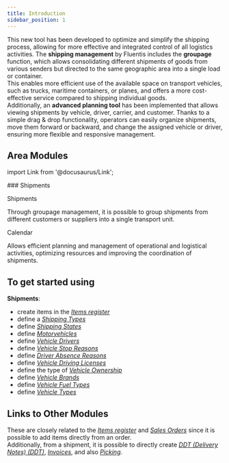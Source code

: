 ```yaml
---
title: Introduction 
sidebar_position: 1
---
```


This new tool has been developed to optimize and simplify the shipping process, allowing for more effective and integrated control of all logistics activities. The **shipping management** by Fluentis includes the **groupage** function, which allows consolidating different shipments of goods from various senders but directed to the same geographic area into a single load or container.       
This enables more efficient use of the available space on transport vehicles, such as trucks, maritime containers, or planes, and offers a more cost-effective service compared to shipping individual goods.         
Additionally, an **advanced planning tool** has been implemented that allows viewing shipments by vehicle, driver, carrier, and customer. Thanks to a simple drag & drop functionality, operators can easily organize shipments, move them forward or backward, and change the assigned vehicle or driver, ensuring more flexible and responsive management.

## Area Modules

import Link from '@docusaurus/Link';

<div className="cardContainer">
    <div className="card">
###     <Link to="/docs/logistics/shipping/shippings-intro">Shipments</Link>
        <p><Link to="/docs/logistics/shipping/shippings" className="bold-link">Shipments</Link></p>
        <p>Through groupage management, it is possible to group shipments from different customers or suppliers into a single transport unit.</p>
        <p><Link to="/docs/logistics/shipping/calendar" className="bold-link">Calendar</Link></p>
        <p>Allows efficient planning and management of operational and logistical activities, optimizing resources and improving the coordination of shipments.</p>
    </div>
</div>

## To get started using

**Shipments**:
- create items in the [*Items register*](/docs/erp-home/registers/items/create-new-items) 
- define a [*Shipping Types*](/docs/configurations/tables/logistics/shipping-type)        
- define [*Shipping States*](/docs/configurations/tables/logistics/shipping-states)     
- define [*Motorvehicles*](/docs/logistics/motorvehicles/motorvehicle)   
- define [*Vehicle Drivers*](/docs/logistics/motorvehicles/motorvehicle-drivers)      
- define [*Vehicle Stop Reasons*](/docs/configurations/tables/logistics/motorvehicle-off-time-reasons)     
- define [*Driver Absence Reasons*](/docs/configurations/tables/logistics/driver-off-time-reasons) 
- define [*Vehicle Driving Licenses*](/docs/configurations/tables/logistics/motorvehicle-driving-licences)     
- define the type of [*Vehicle Ownership*](/docs/configurations/tables/logistics/motorvehicle-ownership)   
- define [*Vehicle Brands*](/docs/configurations/tables/logistics/motorvehicle-brands)   
- define [*Vehicle Fuel Types*](/docs/configurations/tables/logistics/motorvehicle-gas-type)  
- define [*Vehicle Types*](/docs/configurations/tables/logistics/motorvehicle-Type)  

## Links to Other Modules 
These are closely related to the [*Items register*](/docs/erp-home/registers/items/create-new-items) and [*Sales Orders*](/docs/sales/sales-orders/settings) since it is possible to add items directly from an order.           
Additionally, from a shipment, it is possible to directly create [*DDT (Delivery Notes) (DDT)*](/docs/sales/sales-delivery-notes/insert-delivery-notes/search-sales-dn), [*Invoices*](/docs/sales/sales-invoices/general-overview), and also [*Picking*](/docs/logistics/picking/picking-intro).